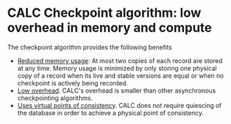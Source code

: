 # CALC Checkpoint algorithm: low overhead in memory and compute<a name="EN-US_TOPIC_0260488174"></a>

The checkpoint algorithm provides the following benefits

-   <u>Reduced memory usage</u>: At most two copies of each record are stored at any time. Memory usage is minimized by only storing one physical copy of a record when its live and stable versions are equal or when no checkpoint is actively being recorded.
-   <u>Low overhead</u>. CALC's overhead is smaller than other asynchronous checkpointing algorithms.
-   <u>Uses virtual points of consistency</u>. CALC does not require quiescing of the database in order to achieve a physical point of consistency.

